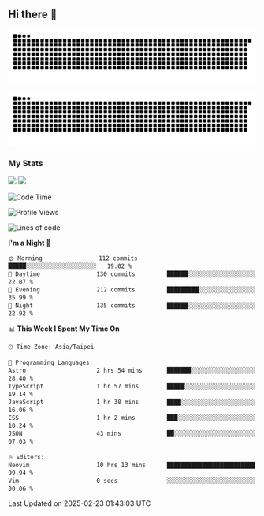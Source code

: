 ## Hi there 👋

<div align="center">

![GitHub Snake Light](https://raw.githubusercontent.com/CSY54/CSY54/snake/github-snake.svg#gh-light-mode-only)

![GitHub Snake dark](https://raw.githubusercontent.com/CSY54/CSY54/snake/github-snake-dark.svg#gh-dark-mode-only)

</div>

### My Stats

<picture>
  <source
    srcset="https://github-readme-stats.vercel.app/api?username=CSY54&show_icons=true&hide_border=true&hide_rank=true&bg_color=eff1f5&text_color=4c4f69&icon_color=8839ef&title_color=179299"
    media="(prefers-color-scheme: light)"
    height="195"
  />
  <img
    src="https://github-readme-stats.vercel.app/api?username=CSY54&show_icons=true&hide_border=true&hide_rank=true&bg_color=1e1e2e&text_color=cdd6f4&icon_color=cba6f7&title_color=94e2d5"
    height="195"
  />
</picture>
<picture>
  <source
    srcset="https://github-readme-stats.vercel.app/api/top-langs/?username=CSY54&layout=compact&hide_border=true&card_width=445&bg_color=eff1f5&text_color=4c4f69&icon_color=8839ef&title_color=179299"
    media="(prefers-color-scheme: light)"
    height="195"
  />
  <img
    src="https://github-readme-stats.vercel.app/api/top-langs/?username=CSY54&layout=compact&hide_border=true&card_width=445&bg_color=1e1e2e&text_color=cdd6f4&icon_color=cba6f7&title_color=94e2d5"
    height="195"
  />
</picture>

<!--START_SECTION:waka-->
![Code Time](http://img.shields.io/badge/Code%20Time-2%2C423%20hrs%2033%20mins-blue)

![Profile Views](http://img.shields.io/badge/Profile%20Views-43-blue)

![Lines of code](https://img.shields.io/badge/From%20Hello%20World%20I%27ve%20Written-473.0%20thousand%20lines%20of%20code-blue)

**I'm a Night 🦉** 

```text
🌞 Morning                112 commits         █████░░░░░░░░░░░░░░░░░░░░   19.02 % 
🌆 Daytime                130 commits         ██████░░░░░░░░░░░░░░░░░░░   22.07 % 
🌃 Evening                212 commits         █████████░░░░░░░░░░░░░░░░   35.99 % 
🌙 Night                  135 commits         ██████░░░░░░░░░░░░░░░░░░░   22.92 % 
```


📊 **This Week I Spent My Time On** 

```text
🕑︎ Time Zone: Asia/Taipei

💬 Programming Languages: 
Astro                    2 hrs 54 mins       ███████░░░░░░░░░░░░░░░░░░   28.40 % 
TypeScript               1 hr 57 mins        █████░░░░░░░░░░░░░░░░░░░░   19.14 % 
JavaScript               1 hr 38 mins        ████░░░░░░░░░░░░░░░░░░░░░   16.06 % 
CSS                      1 hr 2 mins         ███░░░░░░░░░░░░░░░░░░░░░░   10.24 % 
JSON                     43 mins             ██░░░░░░░░░░░░░░░░░░░░░░░   07.03 % 

🔥 Editors: 
Neovim                   10 hrs 13 mins      █████████████████████████   99.94 % 
Vim                      0 secs              ░░░░░░░░░░░░░░░░░░░░░░░░░   00.06 % 
```


 Last Updated on 2025-02-23 01:43:03 UTC
<!--END_SECTION:waka-->

<!--
**CSY54/CSY54** is a ✨ _special_ ✨ repository because its `README.md` (this file) appears on your GitHub profile.

Here are some ideas to get you started:

- 🔭 I’m currently working on ...
- 🌱 I’m currently learning ...
- 👯 I’m looking to collaborate on ...
- 🤔 I’m looking for help with ...
- 💬 Ask me about ...
- 📫 How to reach me: ...
- 😄 Pronouns: ...
- ⚡ Fun fact: ...
-->
